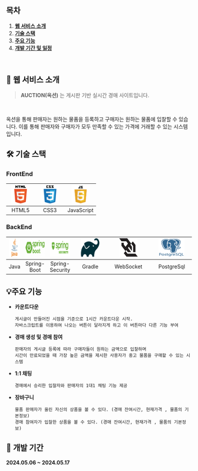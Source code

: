 
## 목차

1. [**웹 서비스 소개**](#1)
2. [**기술 스택**](#3)
3. [**주요 기능**](#4)
4. [**개발 기간 및 일정**](#5)


<br />

<div id="1"></div>

## 📖 웹 서비스 소개

> **AUCTION(옥션)** 는 게시판 기반 실시간 경매 사이트입니다.

<br />  

옥션을 통해 판매자는 원하는 물품을 등록하고
구매자는 원하는 물품에 입찰할 수 있습니다.
이를 통해 판매자와 구매자가 모두 만족할 수 있는 가격에 거래할 수 있는 시스템입니다.



<div id="3"></div>

## 🛠 기술 스택 

### FrontEnd

| <div align="center"><img src="README.assets/html.svg" alt="HTML5" width="50px" height="50px" /> </div> | <div align="center"><img src="README.assets/css.svg" alt="CSS3" width="50px" height="50px" /></div> | <div align="center"><img src="README.assets/js.png" alt="JavaScript" width="50px" height="50px" /></div> |
| :----------------------------------------------------------------------------------------------------: | :-------------------------------------------------------------------------------------------------: | :------------------------------------------------------------------------------------------------------: |
|                                     &nbsp;&nbsp;HTML5&nbsp;&nbsp;                                      |                        &nbsp;&nbsp;&nbsp;&nbsp;CSS3&nbsp;&nbsp;&nbsp;&nbsp;                         |                                                JavaScript                                                |


### BackEnd

| <div align="center"><img src="README.assets/java.svg" alt="java" width="50px" height="50px" /> </div> | <div align="center"><img src="README.assets/springboot.png" alt="springboot" width="100px" height="50px" /> </div> | <div align="center"><img src="README.assets/springsecurity.png" alt="springsecurity" width="100px" height="50px" /></div> | <div align="center"><img src="README.assets/gradle.png" alt="gradle" width="50px" height="50px" /></div> | <div align="center"><img src="README.assets/websocket.svg" alt="websocket" width="50px" height="50px" /></div> | <div align="center"><img src="README.assets/postgreSql.png" alt="mysql" width="70px" height="50px" /> </div> |
| :---------------------------------------------------------------------------------------------------: | :----------------------------------------------------------------------------------------------------------------: | :-----------------------------------------------------------------------------------------------------------------------: | :------------------------------------------------------------------------------------------------------: | :------------------------------------------------------------------------------------------------------------: | :---------------------------------------------------------------------------------------------------: |
|                                                 Java                                                  |                                                    Spring-Boot                                                     |                                                      Spring-Security                                                      |                    &nbsp;&nbsp;&nbsp;&nbsp;&nbsp;Gradle&nbsp;&nbsp;&nbsp;&nbsp;&nbsp;                    |                                 &nbsp;&nbsp;&nbsp;WebSocket&nbsp;&nbsp;&nbsp;                                  |                     &nbsp;&nbsp;&nbsp;&nbsp;&nbsp;PostgreSql&nbsp;&nbsp;&nbsp;&nbsp;&nbsp;


<div id="4"></div>

## 💡주요 기능

- **카운트다운**

  ```
  게시글이 만들어진 시점을 기준으로 1시간 카운트다운 시작.
  자바스크립트를 이용하여 나오는 버튼이 달라지게 하고 이 버튼마다 다른 기능 부여
  ```

- **경매 생성 및 경매 참여**

  ```
  판매자의 게시글 등록에 따라 구매자들이 원하는 금액으로 입찰하며
  시간이 만료되었을 때 가장 높은 금액을 제시한 사용자가 중고 물품을 구매할 수 있는 시스템

  ```


- **1:1 채팅**

  ```
  경매에서 승리한 입찰자와 판매자의 1대1 채팅 기능 제공
  ```


- **장바구니**

  ```
  물품 판매자가 올린 자신의 상품을 볼 수 있다. (경매 잔여시간, 현재가격 , 물품의 기본정보)
  경매 참여자가 입찰한 상품을 볼 수 있다. (경매 잔여시간, 현재가격 , 물품의 기본정보)

  ```

<div id="5"></div>


## 📅 개발 기간

**2024.05.06 ~ 2024.05.17**
<br />
<br />
